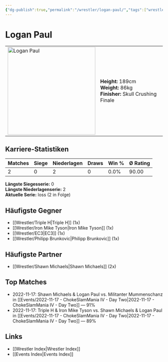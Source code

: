 ```yaml
---
{"dg-publish":true,"permalink":"/wrestler/logan-paul/","tags":["wrestler"],"noteIcon":"","created":"2025-08-11T09:33:19.906+02:00"}
---
```



# Logan Paul

<table>
<tr>
<td><img src="Logan Paul.png" width="280" alt="Logan Paul"></td>
<td>
<b>Height:</b> 189cm<br>
<b>Weight:</b> 86kg<br>
<b>Finisher:</b> Skull Crushing Finale<br>
</td>
</tr>
</table>

## Karriere-Statistiken

| Matches | Siege | Niederlagen | Draws | Win % | Ø Rating |
|---------|-------|-------------|-------|-------|-----------|
| 2 | 0 | 2 | 0 | 0.0% | 90.00 |

**Längste Siegesserie:** 0<br>**Längste Niederlagenserie:** 2<br>**Aktuelle Serie:** loss (2 in Folge)


## Häufigste Gegner
- [[Wrestler/Triple H\|Triple H]] (1x)
- [[Wrestler/Iron Mike Tyson\|Iron Mike Tyson]] (1x)
- [[Wrestler/EC3\|EC3]] (1x)
- [[Wrestler/Philipp Brunkovic\|Philipp Brunkovic]] (1x)

## Häufigste Partner
- [[Wrestler/Shawn Michaels\|Shawn Michaels]] (2x)

## Top Matches
- 2022-11-17: Shawn Michaels & Logan Paul vs. Militanter Mummenschanz in [[Events/2022-11-17 - ChokeSlamMania IV - Day Two\|2022-11-17 - ChokeSlamMania IV - Day Two]] — 91%
- 2022-11-17: Triple H & Iron Mike Tyson vs. Shawn Michaels & Logan Paul in [[Events/2022-11-17 - ChokeSlamMania IV - Day Two\|2022-11-17 - ChokeSlamMania IV - Day Two]] — 89%

## Links
- [[Wrestler Index\|Wrestler Index]]
- [[Events Index\|Events Index]]
